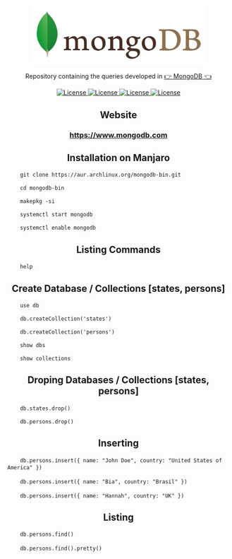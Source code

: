 <p align="center"><img src="Mongodb.png" width="400"></p>

<p align="center">Repository containing the queries developed in <a href="https://www.mongodb.com">👉 MongoDB 👈</a></p>

<p align="center">
    <a href="https://opensource.org/licenses/MIT">
        <img alt="License" src="https://img.shields.io/badge/License-MIT-yellow.svg">
    </a>
    <a href="#">
        <img alt="License" src="https://img.shields.io/github/languages/count/MagicalStrangeQuark/MongoDB">
    </a>
    <a href="#">
        <img alt="License" src="https://img.shields.io/github/last-commit/MagicalStrangeQuark/MongoDB">
    </a>
    <a href="#">
        <img alt="License" src="https://img.shields.io/github/followers/MagicalStrangeQuark?style=social">
    </a>
</p>

<h2 align="center">Website</h2>

<h3 align="center">
    <a href="https://www.mongodb.com">https://www.mongodb.com</a>
</h3>

<h2 align="center">Installation on Manjaro</h2>

```
    git clone https://aur.archlinux.org/mongodb-bin.git
```

```
    cd mongodb-bin
```

```
    makepkg -si
```

```
    systemctl start mongodb
```

```
    systemctl enable mongodb
```

<h2 align="center">Listing Commands</h2>

```
    help
```

<h2 align="center">Create Database / Collections [states, persons]</h2>

```
    use db
```

```
    db.createCollection('states')
```

```
    db.createCollection('persons')
```

```
    show dbs
```

```
    show collections
```

<h2 align="center">Droping Databases / Collections [states, persons]</h2>

```
    db.states.drop()
```

```
    db.persons.drop()
```

<h2 align="center">Inserting</h2>

```
    db.persons.insert({ name: "John Doe", country: "United States of America" })

    db.persons.insert({ name: "Bia", country: "Brasil" })

    db.persons.insert({ name: "Hannah", country: "UK" })
```

<h2 align="center">Listing</h2>

```
    db.persons.find()

    db.persons.find().pretty()
```